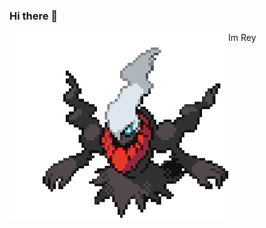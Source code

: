### Hi there 👋
<img align="left" width="350" src="https://github.com/Reyy01/Reyy01/blob/main/pokemon.gif"></a> Im Rey<br><samp>
<!--
**Reyy01/Reyy01** is a ✨ _special_ ✨ repository because its `README.md` (this file) appears on your GitHub profile.

Here are some ideas to get you started:

- 🔭 I’m currently working on ...
- 🌱 I’m currently learning ...
- 👯 I’m looking to collaborate on ...
- 🤔 I’m looking for help with ...
- 💬 Ask me about ...
- 📫 How to reach me: ...
- 😄 Pronouns: ...
- ⚡ Fun fact: ...
-->

